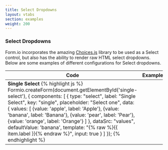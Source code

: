 ```yaml
---
title: Select Dropdowns
layout: vtabs
section: examples
weight: 200
---
```

### Select Dropdowns

Form.io incorporates the amazing [Choices.js](https://github.com/jshjohnson/Choices) library to be used as a Select control,
but also has the ability to render raw HTML select dropdowns. Below are some examples of different configurations for 
Select dropdowns.

<script type="text/javascript">
var createSelectForm = function(element, select) {
  Formio.createForm(document.getElementById(element), {
    components: [
      select
    ]
  }).then(function(form) {
    form.on('change', function(event) {
      console.log(event);
      console.log(form.submission);
    });
  });
};
</script>

<table class="table table-bordered table-striped">
  <thead>
    <tr>
      <th>Code</th>
      <th>Example</th>
    </tr>
  </thead>
  <tbody>
    <tr>
      <td>
        <strong>Single Select</strong>   
{% highlight js %} 
Formio.createForm(document.getElementById('single-select'), {
  components: [
    {
      type: "select",
      label: "Single Select",
      key: "single",
      placeholder: "Select one",
      data: {
        values: [
          {value: 'apple', label: 'Apple'},
          {value: 'banana', label: 'Banana'},
          {value: 'pear', label: 'Pear'},
          {value: 'orange', label: 'Orange'}
        ]
      },
      dataSrc: "values",
      defaultValue: 'banana',
      template: "<span>{% raw %}{{ item.label }}{% endraw %}</span>",
      input: true
    }
  ]
});
{% endhighlight %}
      </td>
      <td>
        <div id="single-select"></div>
        <script type="text/javascript">
          createSelectForm('single-select', {
            type: "select",
            label: "Single Select",
            key: "single",
            placeholder: "Select one",
            data: {
              values: [
                {value: 'apple', label: 'Apple'},
                {value: 'banana', label: 'Banana'},
                {value: 'pear', label: 'Pear'},
                {value: 'orange', label: 'Orange'}
              ]
            },
            dataSrc: "values",
            defaultValue: 'banana',
            template: "<span>{% raw %}{{ item.label }}{% endraw %}</span>",
            input: true
          });
        </script>
      </td>
    </tr>
    <!--
    <tr>
      <td>
        <strong>JSON Values</strong>   
{% highlight js %} 
Formio.createForm(document.getElementById('json-values'), {
  components: [
    {
      type: "select",
      label: "Select JSON",
      key: "selectjson",
      placeholder: "Select one",
      data: {
        json: '[{"value":"a","label":"A"},{"value":"b","label":"B"},{"value":"c","label":"C"},{"value":"d","label":"D"}]'
      },
      dataSrc: "json",
      template: "<span>{% raw %}{{ item.label }}{% endraw %}</span>",
      input: true
    }
  ]
});
{% endhighlight %}
      </td>
      <td>
        <div id="json-values"></div>
        <script type="text/javascript">
          createSelectForm('json-values', {
            type: "select",
            label: "Select JSON",
            key: "selectjson",
            placeholder: "Select one",
            data: {
              json: '[{"value":"a","label":"A"},{"value":"b","label":"B"},{"value":"c","label":"C"},{"value":"d","label":"D"}]'
            },
            dataSrc: "json",
            template: "<span>{% raw %}{{ item.label }}{% endraw %}</span>",
            input: true
          });
        </script>
      </td>
    </tr>
    <tr>
      <td>
        <strong>Multi-Select</strong>   
{% highlight js %} 
Formio.createForm(document.getElementById('multi-select'), {
  components: [
    {
      type: "select",
      label: "Favorite Things",
      key: "favoriteThings",
      placeholder: "These are a few of your favorite things...",
      data: {
        values: [
          {
            value: "raindropsOnRoses",
            label: "Raindrops on roses"
          },
          {
            value: "whiskersOnKittens",
            label: "Whiskers on Kittens"
          },
          {
            value: "brightCopperKettles",
            label: "Bright Copper Kettles"
          },
          {
            value: "warmWoolenMittens",
            label: "Warm Woolen Mittens"
          }
        ]
      },
      dataSrc: "values",
      template: "<span>{% raw %}{{ item.label }}{% endraw %}</span>",
      multiple: true,
      input: true
    }
  ]
});
{% endhighlight %}
      </td>
      <td>
        <div id="multi-select"></div>
        <script type="text/javascript">
          createSelectForm('multi-select', {
            type: "select",
            label: "Favorite Things",
            key: "favoriteThings",
            placeholder: "These are a few of your favorite things...",
            data: {
              values: [
                {
                  value: "raindropsOnRoses",
                  label: "Raindrops on roses"
                },
                {
                  value: "whiskersOnKittens",
                  label: "Whiskers on Kittens"
                },
                {
                  value: "brightCopperKettles",
                  label: "Bright Copper Kettles"
                },
                {
                  value: "warmWoolenMittens",
                  label: "Warm Woolen Mittens"
                }
              ]
            },
            dataSrc: "values",
            template: "<span>{% raw %}{{ item.label }}{% endraw %}</span>",
            multiple: true,
            input: true
          });
        </script>
      </td>
    </tr>
    <tr>
      <td>
        <strong>External Source</strong>   
{% highlight js %} 
Formio.createForm(document.getElementById('url-select'), {
  components: [
    {
      type: 'select',
      label: 'Model',
      key: 'model',
      placeholder: 'Select your model',
      dataSrc: 'url',
      defaultValue: 'Pilot',
      data: {
        url: 'https://vpic.nhtsa.dot.gov/api/vehicles/getmodelsformake/honda?format=json'
      },
      valueProperty: 'Model_Name',
      template: '<span>{% raw %}{{ item.Model_Name }}{% endraw %}</span>',
      selectValues: 'Results'
    }
  ]
});
{% endhighlight %}
      </td>
      <td>
        <div id="url-select"></div>
        <script type="text/javascript">
          createSelectForm('url-select', {
            type: 'select',
            label: 'Model',
            key: 'model',
            placeholder: 'Select your model',
            dataSrc: 'url',
            defaultValue: 'Pilot',
            data: {
              url: 'https://vpic.nhtsa.dot.gov/api/vehicles/getmodelsformake/honda?format=json'
            },
            valueProperty: 'Model_Name',
            template: '<span>{% raw %}{{ item.Model_Name }}{% endraw %}</span>',
            selectValues: 'Results'
          });
        </script>
      </td>
    </tr>
    <tr>
      <td>
        <strong>Lazy Loading</strong>  
        <p>Using the <strong>lazyLoad</strong> parameter, you can tell a remote select dropdown to only load the choices 
        when someone clicks on it. This is great for forms that have many select dropdowns that refer to external url's
        where you do not wish to load all of the select dropdowns upfront.</p> 
{% highlight js %} 
Formio.createForm(document.getElementById('lazy-load'), {
  components: [
    {
      type: 'select',
      label: 'Model',
      key: 'model',
      placeholder: 'Select your model',
      dataSrc: 'url',
      defaultValue: 'Pilot',
      data: {
        url: 'https://vpic.nhtsa.dot.gov/api/vehicles/getmodelsformake/honda?format=json'
      },
      valueProperty: 'Model_Name',
      lazyLoad: true,
      template: '<span>{% raw %}{{ item.Model_Name }}{% endraw %}</span>',
      selectValues: 'Results'
    }
  ]
});
{% endhighlight %}
      </td>
      <td>
        <div id="lazy-load"></div>
        <script type="text/javascript">
          createSelectForm('lazy-load', {
            type: 'select',
            label: 'Model',
            key: 'model',
            placeholder: 'Select your model',
            dataSrc: 'url',
            defaultValue: 'Pilot',
            data: {
              url: 'https://vpic.nhtsa.dot.gov/api/vehicles/getmodelsformake/honda?format=json'
            },
            valueProperty: 'Model_Name',
            lazyLoad: true,
            template: '<span>{% raw %}{{ item.Model_Name }}{% endraw %}</span>',
            selectValues: 'Results'
          });
        </script>
      </td>
    </tr>
    <tr>
      <td>
        <strong>HTML5 Widget</strong>
        <p>Using the <strong>widget</strong> parameter, you can use the regular HTML5 select widget over the Choices.js widget.</p> 
{% highlight js %} 
Formio.createForm(document.getElementById('html5-select'), {
  components: [
    {
      type: "select",
      label: "Single Select",
      key: "html5select",
      placeholder: "Select one",
      data: {
        values: [
          {value: 'apple', label: 'Apple'},
          {value: 'banana', label: 'Banana'},
          {value: 'pear', label: 'Pear'},
          {value: 'orange', label: 'Orange'}
        ]
      },
      dataSrc: "values",
      defaultValue: 'banana',
      widget: 'html5',
      template: "<span>{% raw %}{{ item.label }}{% endraw %}</span>",
      input: true
    }
  ]
});
{% endhighlight %}
      </td>
      <td>
        <div id="html5-select"></div>
        <script type="text/javascript">
          createSelectForm('html5-select', {
            type: "select",
            label: "Single Select",
            key: "html5select",
            placeholder: "Select one",
            data: {
              values: [
                {value: 'apple', label: 'Apple'},
                {value: 'banana', label: 'Banana'},
                {value: 'pear', label: 'Pear'},
                {value: 'orange', label: 'Orange'}
              ]
            },
            dataSrc: "values",
            defaultValue: 'banana',
            widget: 'html5',
            template: "<span>{% raw %}{{ item.label }}{% endraw %}</span>",
            input: true
          });
        </script>
      </td>
    </tr>
    -->
  </tbody>
</table>
